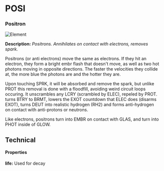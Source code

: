 # POSI
### Positron

![Element](https://i.imgur.com/R22EIV5.gif)

**Description:**  *Positrons. Annihilates on contact with electrons, removes spark.*

Positrons (or anti electrons) move the same as electrons. If they hit an electron, they form a bright embr flash that doesn't move, as well as two hot photons moving in opposite directions. The faster the velocities they collide at, the more blue the photons are and the hotter they are.

Upon touching SPRK, it will be absorbed and remove the spark, but unlike PROT this removal is done with a floodfill, avoiding weird circuit loops occuring. It unscrambles any LCRY (scrambled by ELEC), repeled by PROT. turns BTRY to BRMT, lowers the EXOT countdown that ELEC does (disarms EXOT), turns DEUT into realistic hydrogen (RH2) and forms anti-hydrogen on contact with anti-protons or neutrons.

Like electrons, positrons turn into EMBR on contact with GLAS, and turn into PHOT inside of GLOW.

## Technical
#### Properties
**life:** Used for decay